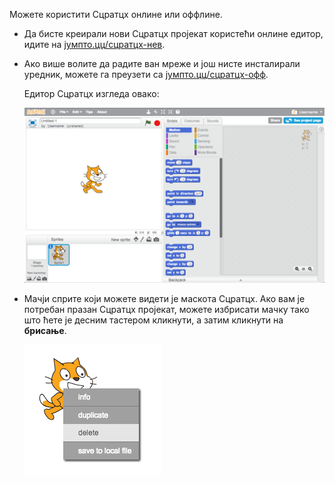 Можете користити Сцратцх онлине или оффлине.

+ Да бисте креирали нови Сцратцх пројекат користећи онлине едитор, идите на <a href="http://jumpto.cc/scratch-new" target="_blank">јумпто.цц/сцратцх-нев</a>.

+ Ако више волите да радите ван мреже и још нисте инсталирали уредник, можете га преузети са <a href="http://jumpto.cc/scratch-off" target="_blank">јумпто.цц/сцратцх-офф</a>.
    
    Едитор Сцратцх изгледа овако:
    
    ![сцреенсхот](images/scratch-editor.png)

+ Мачји сприте који можете видети је маскота Сцратцх. Ако вам је потребан празан Сцратцх пројекат, можете избрисати мачку тако што ћете је десним тастером кликнути, а затим кликнути на **брисање**.
    
    ![сцреенсхот](images/delete.png)